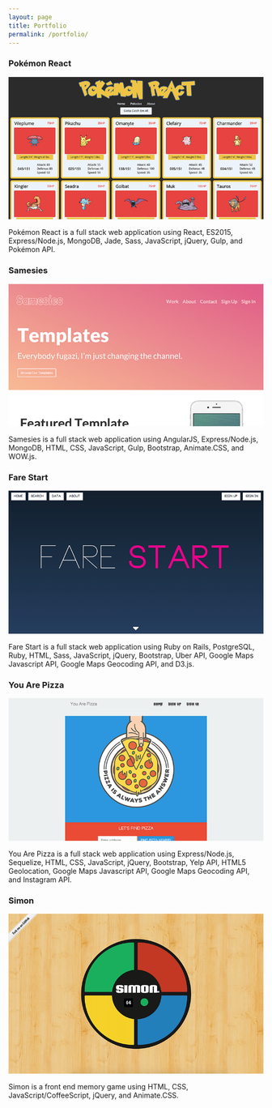 ```yaml
---
layout: page
title: Portfolio
permalink: /portfolio/
---
```

<h3>Pokémon React</h3>
<a href="http://pokemon-react.herokuapp.com/" target="_blank"><img src="/assets/images/misc/pokemon-1.png" alt="Pokemon Desktop"/></a>
<p>Pokémon React is a full stack web application using React, ES2015, Express/Node.js, MongoDB, Jade, Sass, JavaScript, jQuery, Gulp, and Pokémon API.</p>
<div class="portfolio-preview">
  <a href="http://pokemon-react.herokuapp.com/" target="_blank"><i class="fa fa-laptop"></i></a>
  <a href="https://github.com/thomasvaeth/pokemon-react" target="_blank"><i class="fa fa-github"></i></a>
</div>

<h3>Samesies</h3>
<a href="http://samesies.herokuapp.com/" target="_blank"><img src="/assets/images/ga/samesies-1.png" alt="Samesies Desktop"/></a>
<p>Samesies is a full stack web application using AngularJS, Express/Node.js, MongoDB, HTML, CSS, JavaScript, Gulp, Bootstrap, Animate.CSS, and WOW.js.</p>
<div class="portfolio-preview">
  <a href="http://samesies.herokuapp.com/" target="_blank"><i class="fa fa-laptop"></i></a>
  <a href="https://github.com/thomasvaeth/ga-samesies" target="_blank"><i class="fa fa-github"></i></a>
</div>

<h3>Fare Start</h3>
<a href="https://farestart.herokuapp.com/" target="_blank"><img src="/assets/images/ga/fare-start-1.png" alt="Fare Start Desktop"/></a>
<p>Fare Start is a full stack web application using Ruby on Rails, PostgreSQL, Ruby, HTML, Sass, JavaScript, jQuery, Bootstrap, Uber API, Google Maps Javascript API, Google Maps Geocoding API, and D3.js.</p>
<div class="portfolio-preview">
  <a href="https://farestart.herokuapp.com/" target="_blank"><i class="fa fa-laptop"></i></a>
  <a href="https://github.com/thomasvaeth/ga-rails" target="_blank"><i class="fa fa-github"></i></a>
</div>

<h3>You Are Pizza</h3>
<a href="http://youarepizza.com/" target="_blank"><img src="/assets/images/ga/you-are-pizza-1.png" alt="You Are Pizza Desktop"/></a>
<p>You Are Pizza is a full stack web application using Express/Node.js, Sequelize, HTML, CSS, JavaScript, jQuery, Bootstrap, Yelp API, HTML5 Geolocation, Google Maps Javascript API, Google Maps Geocoding API, and Instagram API.</p>
<div class="portfolio-preview">
  <a href="http://youarepizza.com/" target="_blank"><i class="fa fa-laptop"></i></a>
  <a href="https://github.com/thomasvaeth/ga-pizza" target="_blank"><i class="fa fa-github"></i></a>
</div>

<h3>Simon</h3>
<a href="http://thomasvaeth.github.io/ga-simon/" target="_blank"><img src="/assets/images/ga/simon-1.png" alt="Simon Desktop"/></a>
<p>Simon is a front end memory game using HTML, CSS, JavaScript/CoffeeScript, jQuery, and Animate.CSS.</p>
<div class="portfolio-preview">
  <a href="http://thomasvaeth.github.io/ga-simon/" target="_blank"><i class="fa fa-laptop"></i></a>
  <a href="https://github.com/thomasvaeth/ga-simon" target="_blank"><i class="fa fa-github"></i></a>
</div>